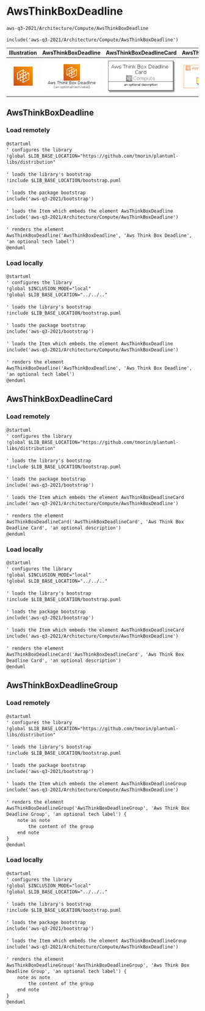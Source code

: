 # AwsThinkBoxDeadline


```text
aws-q3-2021/Architecture/Compute/AwsThinkBoxDeadline
```

```text
include('aws-q3-2021/Architecture/Compute/AwsThinkBoxDeadline')
```



| Illustration | AwsThinkBoxDeadline | AwsThinkBoxDeadlineCard | AwsThinkBoxDeadlineGroup |
| :---: | :---: | :---: | :---: |
| ![illustration for Illustration](../../../aws-q3-2021/Architecture/Compute/AwsThinkBoxDeadline.png) | ![illustration for AwsThinkBoxDeadline](../../../aws-q3-2021/Architecture/Compute/AwsThinkBoxDeadline.Local.png) | ![illustration for AwsThinkBoxDeadlineCard](../../../aws-q3-2021/Architecture/Compute/AwsThinkBoxDeadlineCard.Local.png) | ![illustration for AwsThinkBoxDeadlineGroup](../../../aws-q3-2021/Architecture/Compute/AwsThinkBoxDeadlineGroup.Local.png) |




## AwsThinkBoxDeadline

### Load remotely
```plantuml
@startuml
' configures the library
!global $LIB_BASE_LOCATION="https://github.com/tmorin/plantuml-libs/distribution"

' loads the library's bootstrap
!include $LIB_BASE_LOCATION/bootstrap.puml

' loads the package bootstrap
include('aws-q3-2021/bootstrap')

' loads the Item which embeds the element AwsThinkBoxDeadline
include('aws-q3-2021/Architecture/Compute/AwsThinkBoxDeadline')

' renders the element
AwsThinkBoxDeadline('AwsThinkBoxDeadline', 'Aws Think Box Deadline', 'an optional tech label')
@enduml
```

### Load locally
```plantuml
@startuml
' configures the library
!global $INCLUSION_MODE="local"
!global $LIB_BASE_LOCATION="../../.."

' loads the library's bootstrap
!include $LIB_BASE_LOCATION/bootstrap.puml

' loads the package bootstrap
include('aws-q3-2021/bootstrap')

' loads the Item which embeds the element AwsThinkBoxDeadline
include('aws-q3-2021/Architecture/Compute/AwsThinkBoxDeadline')

' renders the element
AwsThinkBoxDeadline('AwsThinkBoxDeadline', 'Aws Think Box Deadline', 'an optional tech label')
@enduml
```

## AwsThinkBoxDeadlineCard

### Load remotely
```plantuml
@startuml
' configures the library
!global $LIB_BASE_LOCATION="https://github.com/tmorin/plantuml-libs/distribution"

' loads the library's bootstrap
!include $LIB_BASE_LOCATION/bootstrap.puml

' loads the package bootstrap
include('aws-q3-2021/bootstrap')

' loads the Item which embeds the element AwsThinkBoxDeadlineCard
include('aws-q3-2021/Architecture/Compute/AwsThinkBoxDeadline')

' renders the element
AwsThinkBoxDeadlineCard('AwsThinkBoxDeadlineCard', 'Aws Think Box Deadline Card', 'an optional description')
@enduml
```

### Load locally
```plantuml
@startuml
' configures the library
!global $INCLUSION_MODE="local"
!global $LIB_BASE_LOCATION="../../.."

' loads the library's bootstrap
!include $LIB_BASE_LOCATION/bootstrap.puml

' loads the package bootstrap
include('aws-q3-2021/bootstrap')

' loads the Item which embeds the element AwsThinkBoxDeadlineCard
include('aws-q3-2021/Architecture/Compute/AwsThinkBoxDeadline')

' renders the element
AwsThinkBoxDeadlineCard('AwsThinkBoxDeadlineCard', 'Aws Think Box Deadline Card', 'an optional description')
@enduml
```

## AwsThinkBoxDeadlineGroup

### Load remotely
```plantuml
@startuml
' configures the library
!global $LIB_BASE_LOCATION="https://github.com/tmorin/plantuml-libs/distribution"

' loads the library's bootstrap
!include $LIB_BASE_LOCATION/bootstrap.puml

' loads the package bootstrap
include('aws-q3-2021/bootstrap')

' loads the Item which embeds the element AwsThinkBoxDeadlineGroup
include('aws-q3-2021/Architecture/Compute/AwsThinkBoxDeadline')

' renders the element
AwsThinkBoxDeadlineGroup('AwsThinkBoxDeadlineGroup', 'Aws Think Box Deadline Group', 'an optional tech label') {
    note as note
        the content of the group
    end note
}
@enduml
```

### Load locally
```plantuml
@startuml
' configures the library
!global $INCLUSION_MODE="local"
!global $LIB_BASE_LOCATION="../../.."

' loads the library's bootstrap
!include $LIB_BASE_LOCATION/bootstrap.puml

' loads the package bootstrap
include('aws-q3-2021/bootstrap')

' loads the Item which embeds the element AwsThinkBoxDeadlineGroup
include('aws-q3-2021/Architecture/Compute/AwsThinkBoxDeadline')

' renders the element
AwsThinkBoxDeadlineGroup('AwsThinkBoxDeadlineGroup', 'Aws Think Box Deadline Group', 'an optional tech label') {
    note as note
        the content of the group
    end note
}
@enduml
```

